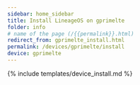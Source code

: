 ```yaml
---
sidebar: home_sidebar
title: Install LineageOS on gprimelte
folder: info
# name of the page (/{{permalink}}.html)
redirect_from: gprimelte_install.html
permalink: /devices/gprimelte/install
device: gprimelte
---
```

{% include templates/device_install.md %}
